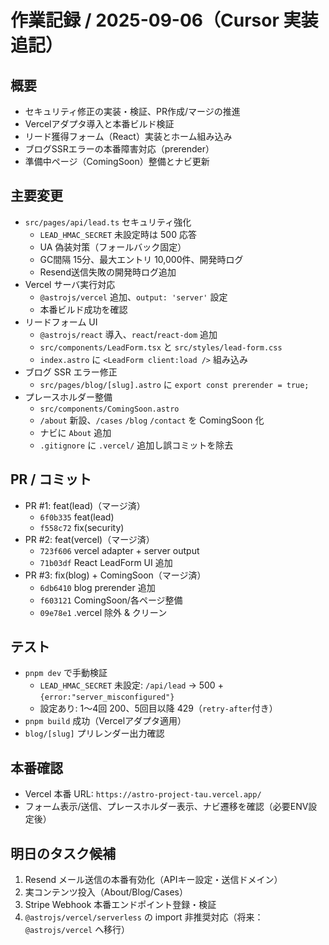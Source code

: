 # 作業記録 / 2025-09-06（Cursor 実装追記）

## 概要
- セキュリティ修正の実装・検証、PR作成/マージの推進
- Vercelアダプタ導入と本番ビルド検証
- リード獲得フォーム（React）実装とホーム組み込み
- ブログSSRエラーの本番障害対応（prerender）
- 準備中ページ（ComingSoon）整備とナビ更新

## 主要変更
- `src/pages/api/lead.ts` セキュリティ強化
  - `LEAD_HMAC_SECRET` 未設定時は 500 応答
  - UA 偽装対策（フォールバック固定）
  - GC間隔 15分、最大エントリ 10,000件、開発時ログ
  - Resend送信失敗の開発時ログ追加
- Vercel サーバ実行対応
  - `@astrojs/vercel` 追加、`output: 'server'` 設定
  - 本番ビルド成功を確認
- リードフォーム UI
  - `@astrojs/react` 導入、`react`/`react-dom` 追加
  - `src/components/LeadForm.tsx` と `src/styles/lead-form.css`
  - `index.astro` に `<LeadForm client:load />` 組み込み
- ブログ SSR エラー修正
  - `src/pages/blog/[slug].astro` に `export const prerender = true;`
- プレースホルダー整備
  - `src/components/ComingSoon.astro`
  - `/about` 新設、`/cases` `/blog` `/contact` を ComingSoon 化
  - ナビに `About` 追加
  - `.gitignore` に `.vercel/` 追加し誤コミットを除去

## PR / コミット
- PR #1: feat(lead)（マージ済）
  - `6f0b335` feat(lead)
  - `f558c72` fix(security)
- PR #2: feat(vercel)（マージ済）
  - `723f606` vercel adapter + server output
  - `71b03df` React LeadForm UI 追加
- PR #3: fix(blog) + ComingSoon（マージ済）
  - `6db6410` blog prerender 追加
  - `f603121` ComingSoon/各ページ整備
  - `09e78e1` .vercel 除外 & クリーン

## テスト
- `pnpm dev` で手動検証
  - `LEAD_HMAC_SECRET` 未設定: `/api/lead` → 500 + `{error:"server_misconfigured"}`
  - 設定あり: 1〜4回 200、5回目以降 429（`retry-after`付き）
- `pnpm build` 成功（Vercelアダプタ適用）
- `blog/[slug]` プリレンダー出力確認

## 本番確認
- Vercel 本番 URL: `https://astro-project-tau.vercel.app/`
- フォーム表示/送信、プレースホルダー表示、ナビ遷移を確認（必要ENV設定後）

## 明日のタスク候補
1. Resend メール送信の本番有効化（APIキー設定・送信ドメイン）
2. 実コンテンツ投入（About/Blog/Cases）
3. Stripe Webhook 本番エンドポイント登録・検証
4. `@astrojs/vercel/serverless` の import 非推奨対応（将来：`@astrojs/vercel` へ移行）

